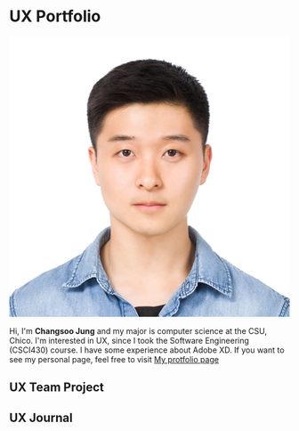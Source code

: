 # UX Portfolio
![alt text](https://github.com/UsabilityEngineering/uxportfolio-cjung5/blob/master/assets/changsoo.jpg "Changsoo Jung")

Hi, I'm **Changsoo Jung** and my major is computer science at the CSU, Chico.
I'm interested in UX, since I took the Software Engineering (CSCI430) course. I have some experience about Adobe XD.
If you want to see my personal page, feel free to visit [My protfolio page](https://changsoojung-66e4e.firebaseapp.com/)
## UX Team Project


## UX Journal

